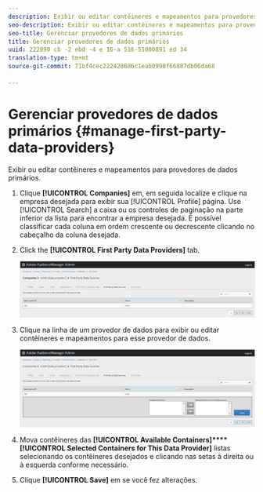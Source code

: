 ```yaml
---
description: Exibir ou editar contêineres e mapeamentos para provedores de dados primários.
seo-description: Exibir ou editar contêineres e mapeamentos para provedores de dados primários.
seo-title: Gerenciar provedores de dados primários
title: Gerenciar provedores de dados primários
uuid: 222890 cb -2 ebd -4 e 16-a 516-51000891 ed 34
translation-type: tm+mt
source-git-commit: 71bf4cec222428686c1eab0998f66887db06da68

---
```



# Gerenciar provedores de dados primários {#manage-first-party-data-providers}

Exibir ou editar contêineres e mapeamentos para provedores de dados primários.

<!-- t_first_party_providers.xml -->

1. Clique **[!UICONTROL Companies]** em, em seguida localize e clique na empresa desejada para exibir sua [!UICONTROL Profile] página. Use [!UICONTROL Search] a caixa ou os controles de paginação na parte inferior da lista para encontrar a empresa desejada. É possível classificar cada coluna em ordem crescente ou decrescente clicando no cabeçalho da coluna desejada.

1. Click the **[!UICONTROL First Party Data Providers]** tab.

   ![](assets/first_party_providers.png)

1. Clique na linha de um provedor de dados para exibir ou editar contêineres e mapeamentos para esse provedor de dados.

   ![Resultado da etapa](assets/first_party_providers_edit.png)

1. Mova contêineres das **[!UICONTROL Available Containers]****[!UICONTROL Selected Containers for This Data Provider]** listas selecionando os contêineres desejados e clicando nas setas à direita ou à esquerda conforme necessário.
1. Clique **[!UICONTROL Save]** em se você fez alterações.